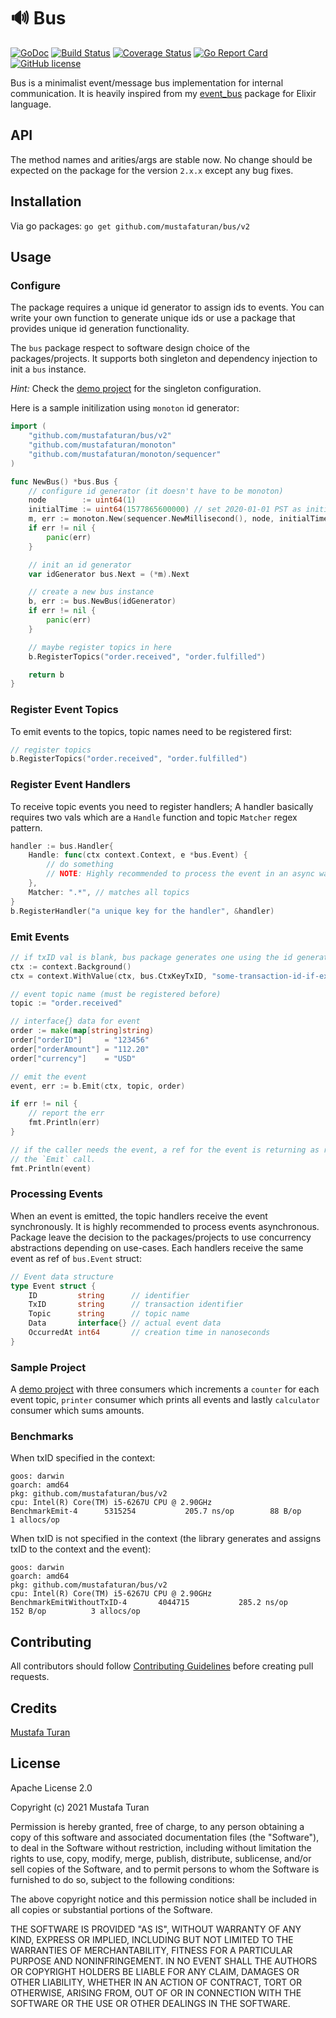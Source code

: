 # 🔊 Bus

[![GoDoc](https://godoc.org/github.com/mustafaturan/bus?status.svg)](https://godoc.org/github.com/mustafaturan/bus)
[![Build Status](https://travis-ci.org/mustafaturan/bus.svg?branch=main)](https://travis-ci.org/mustafaturan/bus)
[![Coverage Status](https://coveralls.io/repos/github/mustafaturan/bus/badge.svg?branch=main)](https://coveralls.io/github/mustafaturan/bus?branch=main)
[![Go Report Card](https://goreportcard.com/badge/github.com/mustafaturan/bus)](https://goreportcard.com/report/github.com/mustafaturan/bus)
[![GitHub license](https://img.shields.io/github/license/mustafaturan/bus.svg)](https://github.com/mustafaturan/bus/blob/main/LICENSE)

Bus is a minimalist event/message bus implementation for internal communication.
It is heavily inspired from my [event_bus](https://github.com/otobus/event_bus)
package for Elixir language.

## API

The method names and arities/args are stable now. No change should be expected
on the package for the version `2.x.x` except any bug fixes.

## Installation

Via go packages:
```go get github.com/mustafaturan/bus/v2```

## Usage

### Configure

The package requires a unique id generator to assign ids to events. You can
write your own function to generate unique ids or use a package that provides
unique id generation functionality.

The `bus` package respect to software design choice of the packages/projects. It
supports both singleton and dependency injection to init a `bus` instance.

*Hint:*
Check the [demo project](https://github.com/mustafaturan/bus-sample-project) for
the singleton configuration.

Here is a sample initilization using `monoton` id generator:

```go
import (
    "github.com/mustafaturan/bus/v2"
    "github.com/mustafaturan/monoton"
    "github.com/mustafaturan/monoton/sequencer"
)

func NewBus() *bus.Bus {
    // configure id generator (it doesn't have to be monoton)
    node        := uint64(1)
    initialTime := uint64(1577865600000) // set 2020-01-01 PST as initial time
    m, err := monoton.New(sequencer.NewMillisecond(), node, initialTime)
    if err != nil {
        panic(err)
    }

    // init an id generator
    var idGenerator bus.Next = (*m).Next

    // create a new bus instance
    b, err := bus.NewBus(idGenerator)
    if err != nil {
        panic(err)
    }

    // maybe register topics in here
    b.RegisterTopics("order.received", "order.fulfilled")

    return b
}
```

### Register Event Topics

To emit events to the topics, topic names need to be registered first:

```go
// register topics
b.RegisterTopics("order.received", "order.fulfilled")
```

### Register Event Handlers

To receive topic events you need to register handlers; A handler basically
requires two vals which are a `Handle` function and topic `Matcher` regex
pattern.

```go
handler := bus.Handler{
    Handle: func(ctx context.Context, e *bus.Event) {
        // do something
        // NOTE: Highly recommended to process the event in an async way
    },
    Matcher: ".*", // matches all topics
}
b.RegisterHandler("a unique key for the handler", &handler)
```

### Emit Events

```go
// if txID val is blank, bus package generates one using the id generator
ctx := context.Background()
ctx = context.WithValue(ctx, bus.CtxKeyTxID, "some-transaction-id-if-exists")

// event topic name (must be registered before)
topic := "order.received"

// interface{} data for event
order := make(map[string]string)
order["orderID"]     = "123456"
order["orderAmount"] = "112.20"
order["currency"]    = "USD"

// emit the event
event, err := b.Emit(ctx, topic, order)

if err != nil {
    // report the err
    fmt.Println(err)
}

// if the caller needs the event, a ref for the event is returning as result of
// the `Emit` call.
fmt.Println(event)
```

### Processing Events

When an event is emitted, the topic handlers receive the event synchronously.
It is highly recommended to process events asynchronous. Package leave the
decision to the packages/projects to use concurrency abstractions depending on
use-cases. Each handlers receive the same event as ref of `bus.Event` struct:

```go
// Event data structure
type Event struct {
	ID         string      // identifier
	TxID       string      // transaction identifier
	Topic      string      // topic name
	Data       interface{} // actual event data
	OccurredAt int64       // creation time in nanoseconds
}
```

### Sample Project

A [demo project](https://github.com/mustafaturan/bus-sample-project) with three
consumers which increments a `counter` for each event topic, `printer` consumer
which prints all events and lastly `calculator` consumer which sums amounts.

### Benchmarks

When txID specified in the context:
```
goos: darwin
goarch: amd64
pkg: github.com/mustafaturan/bus/v2
cpu: Intel(R) Core(TM) i5-6267U CPU @ 2.90GHz
BenchmarkEmit-4   	 5315254	       205.7 ns/op	      88 B/op	       1 allocs/op
```

When txID is not specified in the context (the library generates and assigns
txID to the context and the event):
```
goos: darwin
goarch: amd64
pkg: github.com/mustafaturan/bus/v2
cpu: Intel(R) Core(TM) i5-6267U CPU @ 2.90GHz
BenchmarkEmitWithoutTxID-4   	 4044715	       285.2 ns/op	     152 B/op	       3 allocs/op
```

## Contributing

All contributors should follow [Contributing Guidelines](CONTRIBUTING.md) before creating pull requests.

## Credits

[Mustafa Turan](https://github.com/mustafaturan)

## License

Apache License 2.0

Copyright (c) 2021 Mustafa Turan

Permission is hereby granted, free of charge, to any person obtaining a copy of
this software and associated documentation files (the "Software"), to deal in
the Software without restriction, including without limitation the rights to
use, copy, modify, merge, publish, distribute, sublicense, and/or sell copies of
the Software, and to permit persons to whom the Software is furnished to do so,
subject to the following conditions:

The above copyright notice and this permission notice shall be included in all
copies or substantial portions of the Software.

THE SOFTWARE IS PROVIDED "AS IS", WITHOUT WARRANTY OF ANY KIND, EXPRESS OR
IMPLIED, INCLUDING BUT NOT LIMITED TO THE WARRANTIES OF MERCHANTABILITY, FITNESS
FOR A PARTICULAR PURPOSE AND NONINFRINGEMENT. IN NO EVENT SHALL THE AUTHORS OR
COPYRIGHT HOLDERS BE LIABLE FOR ANY CLAIM, DAMAGES OR OTHER LIABILITY, WHETHER
IN AN ACTION OF CONTRACT, TORT OR OTHERWISE, ARISING FROM, OUT OF OR IN
CONNECTION WITH THE SOFTWARE OR THE USE OR OTHER DEALINGS IN THE SOFTWARE.
